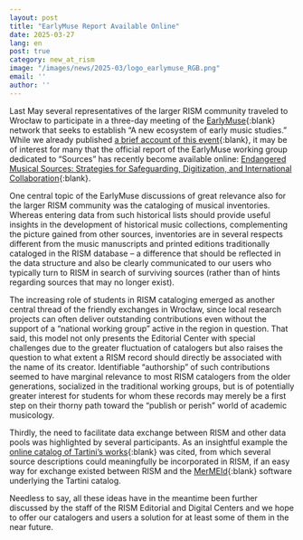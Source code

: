 ```yaml
---
layout: post
title: "EarlyMuse Report Available Online"
date: 2025-03-27
lang: en
post: true
category: new_at_rism
image: "/images/news/2025-03/logo_earlymuse_RGB.png"
email: ''
author: ''
---
```


Last May several representatives of the larger RISM community traveled to Wrocław to participate in a three-day meeting of the [EarlyMuse](https://earlymuse.eu/){:blank} network that seeks to establish “A new ecosystem of early music studies.” While we already published [a brief account of this event](https://rism.info/new_at_rism/2024/06/20/rism-and-earlymuse.html){:blank}, it may be of interest for many that the official report of the EarlyMuse working group dedicated to “Sources” has recently become available online: [Endangered Musical Sources: Strategies for Safeguarding, Digitization, and International Collaboration](https://doi.org/10.5281/zenodo.14509784){:blank}.

One central topic of the EarlyMuse discussions of great relevance also for the larger RISM community was the cataloging of musical inventories. Whereas entering data from such historical lists should provide useful insights in the development of historical music collections, complementing the picture gained from other sources, inventories are in several respects different from the music manuscripts and printed editions traditionally cataloged in the RISM database – a difference that should be reflected in the data structure and also be clearly communicated to our users who typically turn to RISM in search of surviving sources (rather than of hints regarding sources that may no longer exist).

The increasing role of students in RISM cataloging emerged as another central thread of the friendly exchanges in Wrocław, since local research projects can often deliver outstanding contributions even without the support of a “national working group” active in the region in question. That said, this model not only presents the Editorial Center with special challenges due to the greater fluctuation of catalogers but also raises the question to what extent a RISM record should directly be associated with the name of its creator. Identifiable “authorship” of such contributions seemed to have marginal relevance to most RISM catalogers from the older generations, socialized in the traditional working groups, but is of potentially greater interest for students for whom these records may merely be a first step on their thorny path toward the “publish or perish” world of academic musicology.

Thirdly, the need to facilitate data exchange between RISM and other data pools was highlighted by several participants. As an insightful example the [online catalog of Tartini’s works](http://catalog.discovertartini.eu/dcm/gt/navigation.xq){:blank} was cited, from which several source descriptions could meaningfully be incorporated in RISM, if an easy way for exchange existed between RISM and the [MerMEId](https://mermeid.edirom.de/about.html){:blank} software underlying the Tartini catalog.

Needless to say, all these ideas have in the meantime been further discussed by the staff of the RISM Editorial and Digital Centers and we hope to offer our catalogers and users a solution for at least some of them in the near future. 

